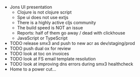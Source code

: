 - Jons UI presentation
	- Clojure is not clojure script
	- Spe ui does not use extjs
	- There is a highly active cljs community
	- The build speed is NOT an issue
	- Reports: half of them go away / dead with clickhouse
	- JavaScript or TypeScript
- TODO release smx3 and push to new acr as dev/staging/prod
- TODO push dual ox for review
- TODO look at toc on invoices
- TODO look at FS email template resolution
- TODO look at improving dns errors during smx3 healthcheck
- Home to a power cut...